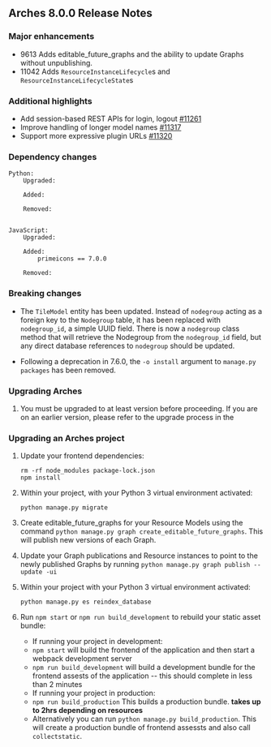 Arches 8.0.0 Release Notes
--------------------------

### Major enhancements
- 9613 Adds editable_future_graphs and the ability to update Graphs without unpublishing.
- 11042 Adds `ResourceInstanceLifecycle`s and `ResourceInstanceLifecycleState`s

### Additional highlights

- Add session-based REST APIs for login, logout [#11261](https://github.com/archesproject/arches/issues/11261)
- Improve handling of longer model names [#11317](https://github.com/archesproject/arches/issues/11317)
- Support more expressive plugin URLs [#11320](https://github.com/archesproject/arches/issues/11320)

### Dependency changes
```
Python:
    Upgraded:

    Added:

    Removed:


JavaScript:
    Upgraded:

    Added:
        primeicons == 7.0.0

    Removed:
```

### Breaking changes
- The `TileModel` entity has been updated. Instead of `nodegroup` acting as a foreign key to the `Nodegroup` table, it has been replaced with `nodegroup_id`, a simple UUID field. There is now a `nodegroup` class method that will retrieve the Nodegroup from the `nodegroup_id` field, but any direct database references to `nodegroup` should be updated.

- Following a deprecation in 7.6.0, the `-o install` argument to `manage.py packages` has been removed.

### Upgrading Arches

1. You must be upgraded to at least version   before proceeding. If you are on an earlier version, please refer to the upgrade process in the []()

### Upgrading an Arches project

1. Update your frontend dependencies:
    ```
    rm -rf node_modules package-lock.json
    npm install
    ```

2. Within your project, with your Python 3 virtual environment activated:
    ```
    python manage.py migrate
    ```

3. Create editable_future_graphs for your Resource Models using the command `python manage.py graph create_editable_future_graphs`. This will publish new versions of each Graph.

4. Update your Graph publications and Resource instances to point to the newly published Graphs by running `python manage.py graph publish --update -ui`

5. Within your project with your Python 3 virtual environment activated:
    ```
    python manage.py es reindex_database
    ```

6. Run `npm start` or `npm run build_development` to rebuild your static asset bundle:
    - If running your project in development:
    -  `npm start` will build the frontend of the application and then start a webpack development server
    - `npm run build_development` will build a development bundle for the frontend assests of the application -- this should complete in less than 2 minutes
    - If running your project in production:
    - `npm run build_production` This builds a production bundle. **takes up to 2hrs depending on resources**
    - Alternatively you can run `python manage.py build_production`. This will create a production bundle of frontend assessts and also call `collectstatic`.
